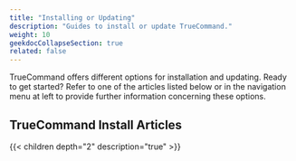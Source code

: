 ```yaml
---
title: "Installing or Updating"
description: "Guides to install or update TrueCommand."
weight: 10
geekdocCollapseSection: true
related: false
---
```


TrueCommand offers different options for installation and updating.
Ready to get started?
Refer to one of the articles listed below or in the navigation menu at left to provide further information concerning these options.

## TrueCommand Install Articles

{{< children depth="2" description="true" >}}

